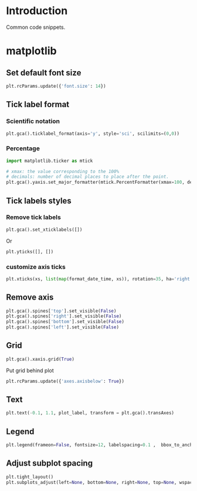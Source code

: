 # Introduction

Common code snippets.

# matplotlib

## Set default font size

```python
plt.rcParams.update({'font.size': 14})
```

## Tick label format

### Scientific notation

```python
plt.gca().ticklabel_format(axis='y', style='sci', scilimits=(0,0))
```

### Percentage

```python
import matplotlib.ticker as mtick

# xmax: the value corresponding to the 100%
# decimals: number of decimal places to place after the point. 
plt.gca().yaxis.set_major_formatter(mtick.PercentFormatter(xmax=100, decimals=None))
````

## Tick labels styles

### Remove tick labels

```python
plt.gca().set_xticklabels([])
```

Or

```python
plt.yticks([], [])
```

### customize axis ticks

```python
plt.xticks(xs, list(map(format_date_time, xs)), rotation=35, ha='right', fontsize=fontsize);
```

## Remove axis

```python
plt.gca().spines['top'].set_visible(False)
plt.gca().spines['right'].set_visible(False)
plt.gca().spines['bottom'].set_visible(False)
plt.gca().spines['left'].set_visible(False)
```

## Grid

```python
plt.gca().xaxis.grid(True)
```

Put grid behind plot

```python
plt.rcParams.update({'axes.axisbelow': True})
```


## Text

```python
plt.text(-0.1, 1.1, plot_label, transform = plt.gca().transAxes)
```

## Legend

```python
plt.legend(frameon=False, fontsize=12, labelspacing=0.1 ,  bbox_to_anchor=(-0.01, 1.03), loc="upper left")
```

## Adjust subplot spacing
```python
plt.tight_layout()
plt.subplots_adjust(left=None, bottom=None, right=None, top=None, wspace=0.2, hspace=0.4)
```
